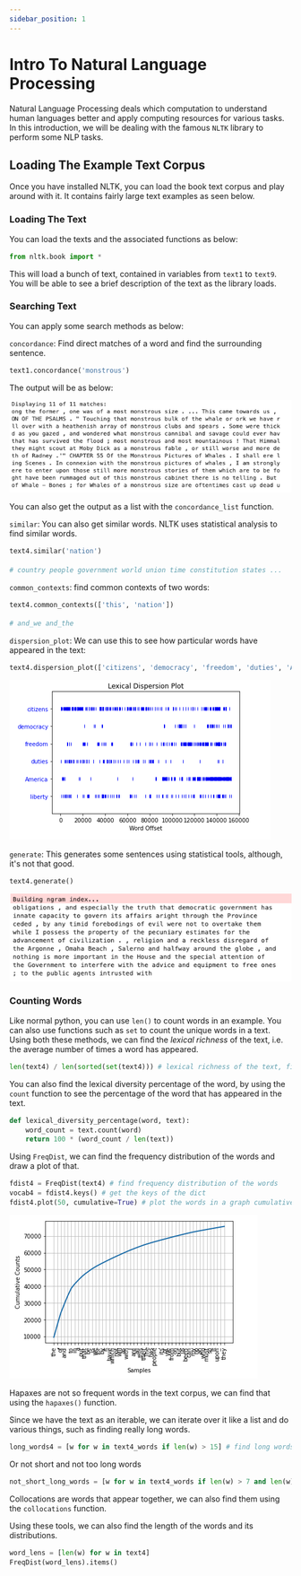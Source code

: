 ```yaml
---
sidebar_position: 1
---
```


# Intro To Natural Language Processing

Natural Language Processing deals which computation to understand human languages better and apply computing resources for various tasks. In this introduction, we will be dealing with the famous `NLTK` library to perform some NLP tasks.

## Loading The Example Text Corpus

Once you have installed NLTK, you can load the book text corpus and play around with it. It contains fairly large text examples as seen below. 

### Loading The Text

You can load the texts and the associated functions as below:

```python
from nltk.book import *
```

This will load a bunch of text, contained in variables from `text1` to `text9`. You will be able to see a brief description of the text as the library loads. 

### Searching Text

You can apply some search methods as below:

`concordance`: Find direct matches of a word and find the surrounding sentence. 

```python
text1.concordance('monstrous')
```

The output will be as below:

![](../../assets/Pasted%20image%2020230130202217.png)

You can also get the output as a list with the `concordance_list` function. 

`similar`: You can also get similar words. NLTK uses statistical analysis to find similar words. 

```python
text4.similar('nation')

# country people government world union time constitution states ...
```

`common_contexts`: find common contexts of two words:

```python
text4.common_contexts(['this', 'nation'])

# and_we and_the
```

`dispersion_plot`: We can use this to see how particular words have appeared in the text:

```python
text4.dispersion_plot(['citizens', 'democracy', 'freedom', 'duties', 'America', 'liberty'])
```

![](../../assets/Pasted%20image%2020230130202608.png)

`generate`: This generates some sentences using statistical tools, although, it's not that good. 

```python
text4.generate()
```

![](../../assets/Pasted%20image%2020230130202706.png)

### Counting Words

Like normal python, you can use `len()` to count words in an example. You can also use functions such as `set` to count the unique words in a text. Using both these methods, we can find the *lexical richness* of the text, i.e. the average number of times a word has appeared.

```python
len(text4) / len(sorted(set(text4))) # lexical richness of the text, find average times a word has been used
```

You can also find the lexical diversity percentage of the word, by using the `count` function to see the percentage of the word that has appeared in the text. 

```python
def lexical_diversity_percentage(word, text):
    word_count = text.count(word)
    return 100 * (word_count / len(text))
```

Using `FreqDist`, we can find the frequency distribution of the words and draw a plot of that. 

```python
fdist4 = FreqDist(text4) # find frequency distribution of the words
vocab4 = fdist4.keys() # get the keys of the dict
fdist4.plot(50, cumulative=True) # plot the words in a graph cumulatively
```

![](../../assets/Pasted%20image%2020230130203510.png)

Hapaxes are not so frequent words in the text corpus, we can find that using the `hapaxes()` function. 

Since we have the text as an iterable, we can iterate over it like a list and do various things, such as finding really long words.

```python
long_words4 = [w for w in text4_words if len(w) > 15] # find long words
```

Or not short and not too long words

```python
not_short_long_words = [w for w in text4_words if len(w) > 7 and len(w) < 15] # find not short and not long words
```

Collocations are words that appear together, we can also find them using the `collocations` function. 

Using these tools, we can also find the length of the words and its distributions.

```python
word_lens = [len(w) for w in text4]
FreqDist(word_lens).items()
```